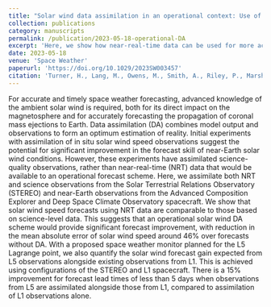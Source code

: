 ```yaml
---
title: "Solar wind data assimilation in an operational context: Use of near-real-time data and the forecast value of an L5 monitor."
collection: publications
category: manuscripts
permalink: /publication/2023-05-18-operational-DA
excerpt: 'Here, we show how near-real-time data can be used for more accurate solar wind forecast and the value that an L5 monitor can add to forecast skill.'
date: 2023-05-18
venue: 'Space Weather'
paperurl: 'https://doi.org/10.1029/2023SW003457'
citation: 'Turner, H., Lang, M., Owens, M., Smith, A., Riley, P., Marsh, M., and Gonzi, S. (2023). Solar wind data assimilation in an operational context: Use of near-real-time data and the forecast value of an L5 monitor. <i>Space Weather, 21<i>. DOI: 10.1029/2023SW003457)'
---
```


For accurate and timely space weather forecasting, advanced knowledge of the ambient solar wind is required, both for its direct impact on the magnetosphere and for accurately forecasting the propagation of coronal mass ejections to Earth. Data assimilation (DA) combines model output and observations to form an optimum estimation of reality. Initial experiments with assimilation of in situ solar wind speed observations suggest the potential for significant improvement in the forecast skill of near-Earth solar wind conditions. However, these experiments have assimilated science-quality observations, rather than near-real-time (NRT) data that would be available to an operational forecast scheme. Here, we assimilate both NRT and science observations from the Solar Terrestrial Relations Observatory (STEREO) and near-Earth observations from the Advanced Composition Explorer and Deep Space Climate Observatory spacecraft. We show that solar wind speed forecasts using NRT data are comparable to those based on science-level data. This suggests that an operational solar wind DA scheme would provide significant forecast improvement, with reduction in the mean absolute error of solar wind speed around 46% over forecasts without DA. With a proposed space weather monitor planned for the L5 Lagrange point, we also quantify the solar wind forecast gain expected from L5 observations alongside existing observations from L1. This is achieved using configurations of the STEREO and L1 spacecraft. There is a 15% improvement for forecast lead times of less than 5 days when observations from L5 are assimilated alongside those from L1, compared to assimilation of L1 observations alone.